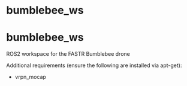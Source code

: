 # bumblebee_ws
bumblebee_ws
========
ROS2 workspace for the FASTR Bumblebee drone

Additional requirements (ensure the following are installed via apt-get):
- vrpn_mocap
